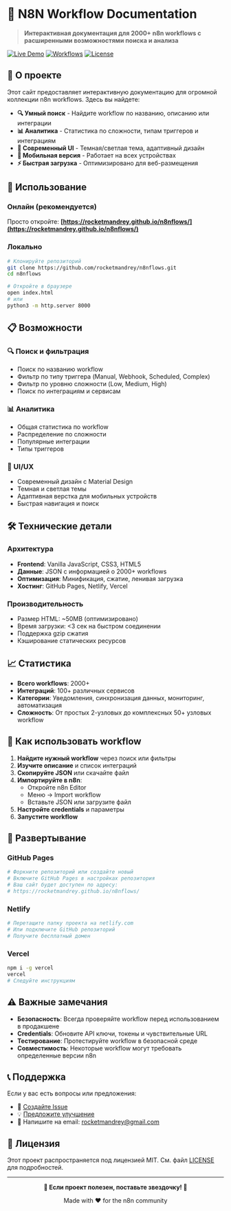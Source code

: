 # 🧠 N8N Workflow Documentation

> **Интерактивная документация для 2000+ n8n workflows с расширенными возможностями поиска и анализа**

[![Live Demo](https://img.shields.io/badge/🚀_Live_Demo-GitHub_Pages-blue?style=for-the-badge)](https://rocketmandrey.github.io/n8nflows/)
[![Workflows](https://img.shields.io/badge/📋_Workflows-2000+-green?style=for-the-badge)](#)
[![License](https://img.shields.io/badge/📄_License-MIT-yellow?style=for-the-badge)](#)

## 🎯 О проекте

Этот сайт предоставляет интерактивную документацию для огромной коллекции n8n workflows. Здесь вы найдете:

- **🔍 Умный поиск** - Найдите workflow по названию, описанию или интеграции
- **📊 Аналитика** - Статистика по сложности, типам триггеров и интеграциям  
- **🎨 Современный UI** - Темная/светлая тема, адаптивный дизайн
- **📱 Мобильная версия** - Работает на всех устройствах
- **⚡ Быстрая загрузка** - Оптимизировано для веб-размещения

## 🚀 Использование

### Онлайн (рекомендуется)
Просто откройте: **[https://rocketmandrey.github.io/n8nflows/](https://rocketmandrey.github.io/n8nflows/)**

### Локально
```bash
# Клонируйте репозиторий
git clone https://github.com/rocketmandrey/n8nflows.git
cd n8nflows

# Откройте в браузере
open index.html
# или
python3 -m http.server 8000
```

## 📋 Возможности

### 🔍 Поиск и фильтрация
- Поиск по названию workflow
- Фильтр по типу триггера (Manual, Webhook, Scheduled, Complex)
- Фильтр по уровню сложности (Low, Medium, High)
- Поиск по интеграциям и сервисам

### 📊 Аналитика
- Общая статистика по workflow
- Распределение по сложности
- Популярные интеграции
- Типы триггеров

### 🎨 UI/UX
- Современный дизайн с Material Design
- Темная и светлая темы
- Адаптивная верстка для мобильных устройств
- Быстрая навигация и поиск

## 🛠 Технические детали

### Архитектура
- **Frontend**: Vanilla JavaScript, CSS3, HTML5
- **Данные**: JSON с информацией о 2000+ workflows
- **Оптимизация**: Минификация, сжатие, ленивая загрузка
- **Хостинг**: GitHub Pages, Netlify, Vercel

### Производительность
- Размер HTML: ~50MB (оптимизировано)
- Время загрузки: <3 сек на быстром соединении
- Поддержка gzip сжатия
- Кэширование статических ресурсов

## 📈 Статистика

- **Всего workflows**: 2000+
- **Интеграций**: 100+ различных сервисов
- **Категории**: Уведомления, синхронизация данных, мониторинг, автоматизация
- **Сложность**: От простых 2-узловых до комплексных 50+ узловых workflow

## 🤝 Как использовать workflow

1. **Найдите нужный workflow** через поиск или фильтры
2. **Изучите описание** и список интеграций
3. **Скопируйте JSON** или скачайте файл
4. **Импортируйте в n8n**:
   - Откройте n8n Editor
   - Меню → Import workflow
   - Вставьте JSON или загрузите файл
5. **Настройте credentials** и параметры
6. **Запустите workflow**

## 🔧 Развертывание

### GitHub Pages
```bash
# Форкните репозиторий или создайте новый
# Включите GitHub Pages в настройках репозитория
# Ваш сайт будет доступен по адресу:
# https://rocketmandrey.github.io/n8nflows/
```

### Netlify
```bash
# Перетащите папку проекта на netlify.com
# Или подключите GitHub репозиторий
# Получите бесплатный домен
```

### Vercel
```bash
npm i -g vercel
vercel
# Следуйте инструкциям
```

## ⚠️ Важные замечания

- **Безопасность**: Всегда проверяйте workflow перед использованием в продакшене
- **Credentials**: Обновите API ключи, токены и чувствительные URL
- **Тестирование**: Протестируйте workflow в безопасной среде
- **Совместимость**: Некоторые workflow могут требовать определенные версии n8n

## 📞 Поддержка

Если у вас есть вопросы или предложения:

- 🐛 [Создайте Issue](https://github.com/rocketmandrey/n8nflows/issues)
- 💡 [Предложите улучшение](https://github.com/rocketmandrey/n8nflows/discussions)
- 📧 Напишите на email: rocketmandrey@gmail.com

## 📄 Лицензия

Этот проект распространяется под лицензией MIT. См. файл [LICENSE](LICENSE) для подробностей.

---

<div align="center">

**🌟 Если проект полезен, поставьте звездочку! 🌟**

Made with ❤️ for the n8n community

</div> 